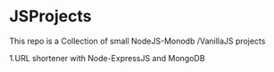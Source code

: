 # JSProjects
This repo is a Collection of small NodeJS-Monodb /VanillaJS projects

1.URL shortener with Node-ExpressJS and MongoDB
